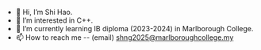 - 👋 Hi, I’m Shi Hao.
- 👀 I’m interested in C++.
- 🌱 I’m currently learning IB diploma (2023-2024) in Marlborough College.
- 📫 How to reach me -- (email) shng2025@marlboroughcollege.my  

<!---
Ice-Citron/Ice-Citron is a ✨ special ✨ repository because its `README.md` (this file) appears on your GitHub profile.
You can click the Preview link to take a look at your changes.
--->
